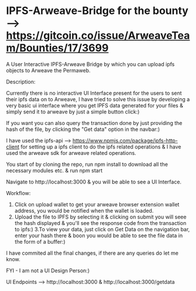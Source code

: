 # IPFS-Arweave-Bridge for the bounty --> https://gitcoin.co/issue/ArweaveTeam/Bounties/17/3699
A User Interactive IPFS-Arweave Bridge by which you can upload ipfs objects to Arweave the Permaweb.

Description:

Currently there is no interactive UI Interface present for the users to sent their ipfs data on to Arweave, I have tried to solve this issue by developing a very basic ui interface where you get IPFS data generated for your files & simply send it to arweave by just a simple button click:)

If you want you can also query the transaction done by just providing the hash of the file, by clicking the "Get data" option in the navbar:)


I have used the ipfs-api --> https://www.npmjs.com/package/ipfs-http-client for setting up a ipfs client to do the ipfs related operations & I have used the arweave sdk for arweave related operations.

You start of by cloning the repo, run npm install to download all the necessary modules etc. & run npm start 

Navigate to http://localhost:3000 & you will be able to see a UI Interface.

Workflow:

1. Click on upload wallet to get your arweave browser extension wallet address, you would be notified when the wallet is loaded.
2. Upload the file to IPFS by selecting it & clicking on submit you will seee the hash displayed & you'll see the response code from the transaction to ipfs:)
3.To view your data, just click on Get Data on the navigation bar, enter your hash there & boon you would be able to see the file data in the form of a buffer:)

I have commited all the final changes, if there are any queries do let me know.

FYI - I am not a UI Design Person:)

UI Endpoints --> http://localhost:3000 & http://localhost:3000/getdata
